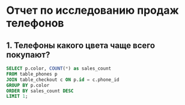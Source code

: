 # Отчет по исследованию продаж телефонов

## 1. Телефоны какого цвета чаще всего покупают?

```sql
SELECT p.color, COUNT(*) as sales_count
FROM table_phones p
JOIN table_checkout c ON p.id = c.phone_id
GROUP BY p.color
ORDER BY sales_count DESC
LIMIT 1;

